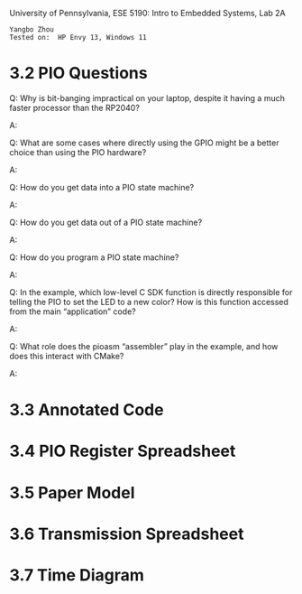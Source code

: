 University of Pennsylvania, ESE 5190: Intro to Embedded Systems, Lab 2A

    Yangbo Zhou
    Tested on:  HP Envy 13, Windows 11

# 3.2 PIO Questions

Q: Why is bit-banging impractical on your laptop, despite it having a 
much faster processor than the RP2040?  

A:

Q: What are some cases where directly using the GPIO might be a 
better choice than using the PIO hardware?

A:

Q: How do you get data into a PIO state machine? 

A:

Q: How do you get data out of a PIO state machine? 

A:

Q: How do you program a PIO state machine? 

A:

Q: In the example, which low-level C SDK function is directly 
responsible for telling the PIO to set the LED to a new color? How 
is this function accessed from the main “application” code? 

A:

Q: What role does the pioasm “assembler” play in the example, and 
how does this interact with CMake? 

A:


# 3.3 Annotated Code

# 3.4 PIO Register Spreadsheet

# 3.5 Paper Model



# 3.6 Transmission Spreadsheet



# 3.7 Time Diagram

